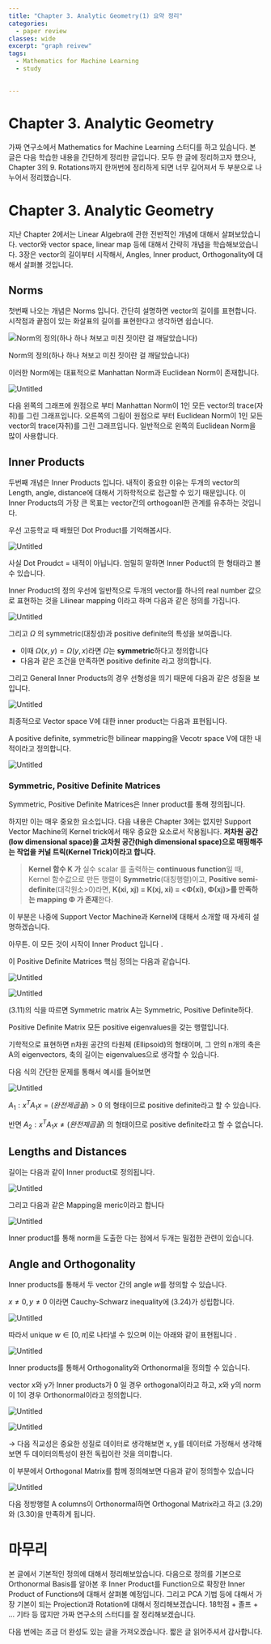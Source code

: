 ```yaml
---
title: "Chapter 3. Analytic Geometry(1) 요약 정리"
categories:
  - paper review
classes: wide
excerpt: "graph reivew"
tags: 
  - Mathematics for Machine Learning
  - study

 
---
```




# Chapter 3. Analytic Geometry

가짜 연구소에서 Mathematics for Machine Learning 스터디를 하고 있습니다. 본 글은 다음 학습한 내용을 간단하게 정리한 글입니다. 모두 한 글에 정리하고자 했으나, Chapter 3의 9. Rotations까지 한꺼번에 정리하게 되면 너무 길어져서 두 부분으로 나누어서 정리했습니다. 

# Chapter 3. Analytic Geometry

지난 Chapter 2에서는 Linear Algebra에 관한 전반적인 개념에 대해서 살펴보았습니다. vector와 vector space, linear map 등에 대해서 간략히 개념을 학습해보았습니다. 3장은 vector의 길이부터 시작해서, Angles, Inner product, Orthogonality에 대해서 살펴볼 것입니다.

## Norms

첫번째 나오는 개념은 Norms 입니다. 간단히 설명하면 vector의 길이를 표현합니다. 시작점과 끝점이 있는 화살표의 길이를 표현한다고 생각하면 쉽습니다. 

![Norm의 정의(하나 하나 쳐보고 미친 짓이란 걸 깨달았습니다) ](Chapter%203%20%201ad9f/Untitled.png)

Norm의 정의(하나 하나 쳐보고 미친 짓이란 걸 깨달았습니다) 

이러한 Norm에는 대표적으로 Manhattan Norm과  Euclidean Norm이 존재합니다. 

![Untitled](Chapter%203%20%201ad9f/Untitled%201.png)

다음 왼쪽의 그래프에 원점으로 부터 Manhattan Norm이 1인 모든 vector의 trace(자취)를 그린 그래프입니다. 오른쪽의 그림이 원점으로 부터 Euclidean Norm이 1인 모든 vector의 trace(자취)를 그린 그래프입니다. 일반적으로 왼쪽의 Euclidean Norm을 많이 사용합니다.

## Inner Products

두번째 개념은 Inner Products 입니다. 내적이 중요한 이유는 두개의 vector의 Length, angle, distance에 대해서 기하학적으로 접근할 수 있기 때문입니다. 이 Inner Products의 가장 큰 목표는 vector간의 orthogoanl한 관계를 유추하는 것입니다.

우선 고등학교 때 배웠던 Dot Product를 기억해봅시다. 

![Untitled](Chapter%203%20%201ad9f/Untitled%202.png)

사실 Dot Proudct = 내적이 아닙니다. 엄밀히 말하면 Inner Poduct의 한 형태라고 볼 수 있습니다. 

Inner Product의 정의 우선에 일반적으로 두개의 vector를 하나의 real number 값으로  표현하는 것을 Lilinear mapping 이라고 하며  다음과 같은 정의를 가집니다. 

![Untitled](Chapter%203%20%201ad9f/Untitled%203.png)

그리고 $\Omega$ 의 symmetric(대칭성)과 positive definite의 특성을 보여줍니다. 

- 이때 $\Omega (x,y)=\Omega(y,x)$라면 $\Omega$는 **symmetric**하다고 정의합니다
- 다음과 같은 조건을 만족하면 positive definite 라고 정의합니다.

그리고 General Inner Products의 경우 선형성을 띄기 때문에 다음과 같은 성질을 보입니다.

![Untitled](Chapter%203%20%201ad9f/Untitled%204.png)

최종적으로 Vector space V에 대한 inner product는 다음과 표현됩니다. 

A positive definite, symmetric한 bilinear mapping을 Vecotr space V에 대한 내적이라고 정의합니다.

![Untitled](Chapter%203%20%201ad9f/Untitled%205.png)

### Symmetric, Positive Definite Matrices

Symmetric, Positive Definite Matrices은 Inner product를  통해 정의됩니다.

하지만 이는 매우 중요한 요소입니다. 다음 내용은 Chapter 3에는 없지만 Support Vector Machine의 Kernel trick에서 매우 중요한 요소로서 작용됩니다. **저차원 공간(low dimensional space)을 고차원 공간(high dimensional space)으로 매핑해주는 작업을 커널 트릭(Kernel Trick)이라고 합니다.** 

> **Kernel 함수 K 가** 실수 scalar 를 출력하는 **continuous function**일 때, Kernel 함수값으로 만든 행렬이 **Symmetric**(대칭행렬)이고, **Positive semi-definite**(대각원소>0)라면, **K(xi, xj) = K(xj, xi) = <Φ(xi), Φ(xj)>를 만족하는 mapping Φ 가 존재**한다.
> 

이 부분은 나중에 Support Vector Machine과 Kernel에 대해서 소개할 때 자세히 설명하겠습니다. 

아무튼. 이 모든 것이 시작이 Inner Product 입니다 . 

이  Positive Definite Matrices 핵심 정의는 다음과 같습니다.

![Untitled](Chapter%203%20%201ad9f/Untitled%206.png)

![Untitled](Chapter%203%20%201ad9f/Untitled%207.png)

(3.11)의 식을 따르면 Symmetric matrix A는 Symmetric, Positive Definite하다. 

Positive Definite Matrix 모든 positive eigenvalues을 갖는 행렬입니다.

기학적으로 표현하면 n차원 공간의 타원체 (Ellipsoid)의 형태이며, 그 안의 n개의 축은 A의 eigenvectors, 축의 길이는 eigenvalues으로 생각할 수 있습니다.

다음 식의 간단한 문제를 통해서 예시를 들어보면 

![Untitled](Chapter%203%20%201ad9f/Untitled%208.png)

$A_1: x^TA_1x = (완전제곱꼴) > 0$  의 형태이므로 positive definite라고 할 수 있습니다.

반면 $A_2: x^TA_1x \not= (완전제곱꼴)$ 의 형태이므로   positive definite라고 할 수 없습니다.

## Lengths and Distances

길이는 다음과 같이 Inner product로 정의됩니다.

![Untitled](Chapter%203%20%201ad9f/Untitled%209.png)

그리고 다음과 같은 Mapping을 meric이라고 합니다

![Untitled](Chapter%203%20%201ad9f/Untitled%2010.png)

Inner product를 통해 norm을 도출한 다는 점에서 두개는 밀접한 관련이 있습니다. 

## Angle and Orthogonality

 Inner products를 통해서 두 vector 간의 angle $w$를 정의할 수 있습니다. 

$x \not= 0, y\not=0$ 이라면 Cauchy-Schwarz inequality에 (3.24)가 성립합니다. 

![Untitled](Chapter%203%20%201ad9f/Untitled%2011.png)

따라서 unique  $w \in [0, \pi]$로 나타낼 수 있으며 이는 아래와 같이 표현됩니다 .

![Untitled](Chapter%203%20%201ad9f/Untitled%2012.png)

Inner products를 통해서 Orthogonality와 Orthonormal을 정의할 수 있습니다. 

vector x와 y가 Inner products가 0 일 경우 orthogonal이라고 하고, x와 y의 norm이 1이 경우 Orthonormal이라고 정의합니다.

![Untitled](Chapter%203%20%201ad9f/Untitled%2013.png)

![Untitled](Chapter%203%20%201ad9f/Untitled%2014.png)

→ 다음 직교성은 중요한 성질로 데이터로 생각해보면 x, y를  데이터로 가정해서 생각해보면 두 데이터의특성이 완전 독립이란 것을 의미합니다. 

이 부분에서 Orthogonal Matrix를 함께 정의해보면 다음과 같이 정의할수 있습니다

![Untitled](Chapter%203%20%201ad9f/Untitled%2015.png)

다음 정방행렬 A columns이 Orthonormal하면  Orthogonal Matrix라고 하고 (3.29)와 (3.30)을 만족하게 됩니다. 

# 마무리

본 글에서 기본적인 정의에 대해서 정리해보았습니다. 다음으로 정의를 기본으로 Orthonormal Basis를 알아본 후 Inner Product를 Function으로  확장한 Inner Product of Functions에 대해서 살펴볼 예정입니다. 그리고 PCA 기법 등에 대해서 가장 기본이 되는 Projection과 Rotation에 대해서 정리해보겠습니다. 18학점 + 졸프 + ... 기타 등 많지만 가짜 연구소의 스터디를 잘 정리해보겠습니다. 

다음 번에는 조금 더 완성도 있는 글을 가져오겠습니다. 짧은 글 읽어주셔서 감사합니다.